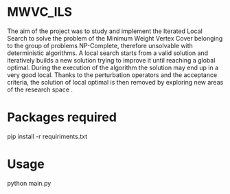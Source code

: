 # MWVC_ILS

The aim of the project was to study and implement the Iterated Local Search to solve the problem of the Minimum Weight Vertex Cover belonging to the group of problems NP-Complete, therefore unsolvable with deterministic algorithms. A local search starts from a valid solution and iteratively builds a new solution trying to improve it until reaching a global optimal. During the execution of the algorithm the solution may end up in a very good local. Thanks to the perturbation operators and the acceptance criteria, the solution of local optimal is then removed by exploring new areas of the research space .


# Packages required
pip install -r requiriments.txt

# Usage
python main.py
